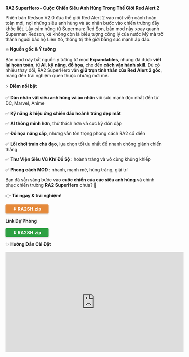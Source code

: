 
**RA2 SuperHero - Cuộc Chiến Siêu Anh Hùng Trong Thế Giới Red Alert 2**

Phiên bản Redson V2.0 đưa thế giới Red Alert 2 vào một viễn cảnh hoàn toàn mới, nơi những siêu anh hùng và ác nhân bước vào chiến trường đầy khốc liệt.
Lấy cảm hứng từ Superman: Red Son, bản mod này xoay quanh Superman Redson, kẻ không còn là biểu tượng công lý của nước Mỹ mà trở thành người bảo hộ Liên Xô, thống trị thế giới bằng sức mạnh áp đảo.

🔥 **Nguồn gốc & Ý tưởng**

Bản mod này bắt nguồn ý tưởng từ mod **Expandables**, nhưng đã được **viết lại hoàn toàn**, từ **AI**, **kỹ năng**, **đồ họa**, cho đến **cách vận hành skill**. Dù có nhiều thay đổi, RA2 SuperHero vẫn **giữ trọn tinh thần của Red Alert 2 gốc**, mang đến trải nghiệm quen thuộc nhưng mới mẻ.

⚡ **Điểm nổi bật**

✅ **Dàn nhân vật siêu anh hùng và ác nhân** với sức mạnh độc nhất đến từ DC, Marvel, Anime

✅ **Kỹ năng & hiệu ứng chiến đấu hoành tráng đẹp mắt**  

✅ **AI thông minh hơn**, thử thách hơn và cực kỳ dồn dập

✅ **Đồ họa nâng cấp**, nhưng vẫn tôn trọng phong cách RA2 cổ điển  

✅ **Lối chơi train chủ đạo**, lựa chọn tối ưu nhất để nhanh chóng giành chiến thắng

✅ **Thư Viện Siêu Vũ Khí Đồ Sộ** : hoành tráng và vô cùng khủng khiếp

✅ **Phong cách MOD** : nhanh, mạnh mẽ, hùng tráng, giải trí

Bạn đã sẵn sàng bước vào **cuộc chiến của các siêu anh hùng** và chinh phục chiến trường **RA2 SuperHero** chưa? 🚀

👉 **Tải ngay & trải nghiệm!**

<a href="https://drive.google.com/file/d/1D3Kfx6Q3pcjBhIuPDfxnYOGGGX9NH0tJ/view?usp=sharing" class="download-btn orange-btn">
    <span>⬇ RA2SH.zip </span>
</a>

**Link Dự Phòng**

<a href="https://direct-link.net/1320607/ra2sh-redson-20" class="download-btn green-btn">
    <span>⬇ RA2SH.zip </span>
</a>

<style>
  /* CSS chung cho nút */
  .download-btn {
    display: inline-flex;
    align-items: center;
    justify-content: center;
    gap: 8px;
    padding: 6px 24px;
    font-size: 14px;
    font-weight: bold;
    color: #ffffff !important;
    border-radius: 4px;
    text-decoration: none;
    transition: 0.3s ease-in-out;
    box-shadow: 0 2px 4px rgba(0, 0, 0, 0.2);
  }

  /* Nút màu xanh lá */
  .green-btn {
    background-color: #2ea043;
  }
  
  .green-btn:hover {
    background-color: #238636;
    filter: brightness(1.1);
    box-shadow: 0 4px 8px rgba(0, 0, 0, 0.25);
  }

  /* Nút màu cam */
  .orange-btn {
    background-color: #e5893a; /* Cam đậm hơn */
  }

  .orange-btn:hover {
    background-color: #d46a1f; /* Đậm hơn khi hover */
    filter: brightness(1.1);
    box-shadow: 0 4px 8px rgba(0, 0, 0, 0.25);
  }
</style>

✨ **Hướng Dẫn Cài Đặt**

<div style="text-align: center;">
    <iframe width="560" height="315" src="https://www.youtube.com/embed/C0XdNDQHggc?si=HNrhH527rZHkQnfy" 
    frameborder="0" allowfullscreen></iframe>
</div>
